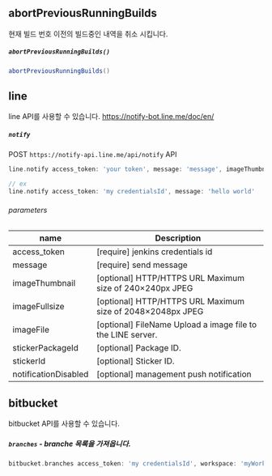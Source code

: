 ## abortPreviousRunningBuilds
현재 빌드 번호 이전의 빌드중인 내역을 취소 시킵니다.

##### `abortPreviousRunningBuilds()`

```groovy
abortPreviousRunningBuilds()
```

## line
line API를 사용할 수 있습니다. https://notify-bot.line.me/doc/en/

##### `notify`
POST `https://notify-api.line.me/api/notify` API

```groovy
line.notify access_token: 'your token', message: 'message', imageThumbnail: 'optional', imageFullsize: 'optional', stickerPackageId: 'optional', stickerId: 'optional', notificationDisabled: 'optional'

// ex
line.notify access_token: 'my credentialsId', message: 'hello world'
```

###### parameters

| name | Description |
| --- | --- |
| access_token | [require] jenkins credentials id |
| message | [require] send message |
| imageThumbnail | [optional] HTTP/HTTPS URL Maximum size of 240×240px JPEG |
| imageFullsize | [optional] HTTP/HTTPS URL 	Maximum size of 2048×2048px JPEG |
| imageFile | [optional] FileName Upload a image file to the LINE server. |
| stickerPackageId | [optional] Package ID. |
| stickerId | [optional] 	Sticker ID. |
| notificationDisabled | [optional] management push notification |

## bitbucket

bitbucket API를 사용할 수 있습니다.

##### `branches` - branche 목록을 가져옵니다.

```groovy
bitbucket.branches access_token: 'my credentialsId', workspace: 'myWorkspace', repo_slug: 'myRepoSlug', q: 'q=name ~ "CKDEV-1"'
```
